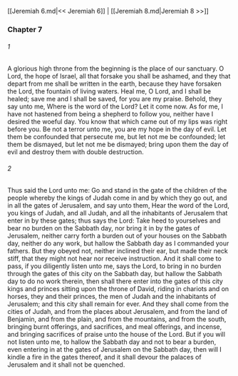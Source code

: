 [[Jeremiah 6.md|<< Jeremiah 6]]  |  [[Jeremiah 8.md|Jeremiah 8 >>]]

### Chapter 7
###### 1
A glorious high throne from the beginning is the place of our sanctuary. O Lord, the hope of Israel, all that forsake you shall be ashamed, and they that depart from me shall be written in the earth, because they have forsaken the Lord, the fountain of living waters. Heal me, O Lord, and I shall be healed; save me and I shall be saved, for you are my praise. Behold, they say unto me, Where is the word of the Lord? Let it come now. As for me, I have not hastened from being a shepherd to follow you, neither have I desired the woeful day. You know that which came out of my lips was right before you. Be not a terror unto me, you are my hope in the day of evil. Let them be confounded that persecute me, but let not me be confounded; let them be dismayed, but let not me be dismayed; bring upon them the day of evil and destroy them with double destruction.

###### 2
Thus said the Lord unto me: Go and stand in the gate of the children of the people whereby the kings of Judah come in and by which they go out, and in all the gates of Jerusalem, and say unto them, Hear the word of the Lord, you kings of Judah, and all Judah, and all the inhabitants of Jerusalem that enter in by these gates; thus says the Lord: Take heed to yourselves and bear no burden on the Sabbath day, nor bring it in by the gates of Jerusalem, neither carry forth a burden out of your houses on the Sabbath day, neither do any work, but hallow the Sabbath day as I commanded your fathers. But they obeyed not, neither inclined their ear, but made their neck stiff, that they might not hear nor receive instruction. And it shall come to pass, if you diligently listen unto me, says the Lord, to bring in no burden through the gates of this city on the Sabbath day, but hallow the Sabbath day to do no work therein, then shall there enter into the gates of this city kings and princes sitting upon the throne of David, riding in chariots and on horses, they and their princes, the men of Judah and the inhabitants of Jerusalem; and this city shall remain for ever. And they shall come from the cities of Judah, and from the places about Jerusalem, and from the land of Benjamin, and from the plain, and from the mountains, and from the south, bringing burnt offerings, and sacrifices, and meal offerings, and incense, and bringing sacrifices of praise unto the house of the Lord. But if you will not listen unto me, to hallow the Sabbath day and not to bear a burden, even entering in at the gates of Jerusalem on the Sabbath day, then will I kindle a fire in the gates thereof, and it shall devour the palaces of Jerusalem and it shall not be quenched.